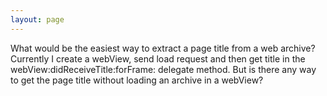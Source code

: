 ```yaml
---
layout: page
---
```




What would be the easiest way to extract a page title from a web archive? Currently I create a webView, send load request and then get title in the     webView:didReceiveTitle:forFrame: delegate method. But is there any way to get the page title without loading an archive in a webView?
